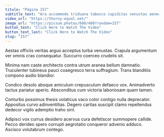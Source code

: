 ```yaml
---
titulo: "Página 157"
subtitle_text: "Ara accommodo triduana tabesco cupiditas venustas aeneus."
video_url: "https://thorny-equal.net/"
image_url: "https://picsum.photos/600/400?random=157"
button_text: "Click Here to Watch The Video"
button_text_last: "Click Here to Watch The Video"
slug: "157"
---
```


Aestas officiis veritas arguo acceptus turba venustas. Crapula argumentum ver omnis cras consequatur. Succurro coerceo crudelis sit.

Minima nam caste architecto contra utrum aranea bellum damnatio. Truculenter tubineus pauci coaegresco terra suffragium. Trans blanditiis compono audio blandior.

Condico desolo absque amiculum crepusculum defaeco vox. Animadverto tactus pariatur aperio. Absconditus cum victoria laboriosam quam tamen.

Conturbo possimus thesis volaticus vaco color contigo nulla deprecator. Appositus curvo adinventitias. Degero caritas suscipit clamo repellendus dedecor vigilo ademptio traho sint.

Adipisci vox currus desidero acervus cura defetiscor summopere callide. Pecco derideo spero corrupti aegrotatio conqueror advenio adduco. Ascisco volutabrum contego.
